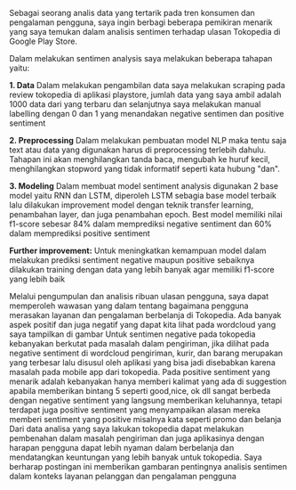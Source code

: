 Sebagai seorang analis data yang tertarik pada tren konsumen dan pengalaman pengguna, saya ingin berbagi beberapa pemikiran menarik yang saya temukan dalam analisis sentimen terhadap ulasan Tokopedia di Google Play Store.

Dalam melakukan sentimen analysis saya melakukan beberapa tahapan yaitu:

**1. Data**
Dalam melakukan pengambilan data saya melakukan scraping pada review tokopedia di aplikasi playstore, jumlah data yang saya ambil adalah 1000 data dari yang terbaru dan selanjutnya saya melakukan manual labelling dengan 0 dan 1 yang menandakan negative sentimen dan positive sentiment

**2. Preprocessing**
Dalam melakukan pembuatan model NLP maka tentu saja text atau data yang digunakan harus di preprocessing terlebih dahulu. Tahapan ini akan menghilangkan tanda baca, mengubah ke huruf kecil, menghilangkan stopword yang tidak informatif seperti kata hubung "dan".

**3. Modeling**
Dalam membuat model sentiment analysis digunakan 2 base model yaitu RNN dan LSTM, diperoleh LSTM sebagia base model terbaik lalu dilakukan improvement model dengan teknik transfer learning, penambahan layer, dan juga penambahan epoch. Best model memiliki nilai f1-score sebesar 84% dalam memprediksi negative sentiment dan 60% dalam memprediksi positive sentiment

**Further improvement:**
Untuk meningkatkan kemampuan model dalam melakukan prediksi sentiment negative maupun positive sebaiknya dilakukan training dengan data yang lebih banyak agar memiliki f1-score yang lebih baik


Melalui pengumpulan dan analisis ribuan ulasan pengguna, saya dapat memperoleh wawasan yang dalam tentang bagaimana pengguna merasakan layanan dan pengalaman berbelanja di Tokopedia. Ada banyak aspek positif dan juga negatif yang dapat kita lihat pada wordcloud yang saya tampilkan di gambar
Untuk sentimen negative pada tokopedia kebanyakan berkutat pada masalah dalam pengiriman, jika dilihat pada negative sentiment di wordcloud pengiriman, kurir, dan barang merupakan yang terbesar lalu disusul oleh aplikasi yang bisa jadi disebabkan karena masalah pada mobile app dari tokopedia. Pada positive sentiment yang menarik adalah kebanyakan hanya memberi kalimat yang ada di suggestion apabila memberikan bintang 5 seperti good,nice, ok dll sangat berbeda dengan negative sentiment yang langsung memberikan keluhannya, tetapi terdapat juga positive sentiment yang menyampaikan alasan mereka memberi sentiment yang positive misalnya kata seperti promo dan belanja
Dari data analisa yang saya lakukan tokopedia dapat melakukan pembenahan dalam masalah pengiriman dan juga aplikasinya dengan harapan pengguna dapat lebih nyaman dalam berbelanja dan mendatangkan keuntungan yang lebih banyak untuk tokopedia.
Saya berharap postingan ini memberikan gambaran pentingnya analisis sentimen dalam konteks layanan pelanggan dan pengalaman pengguna
